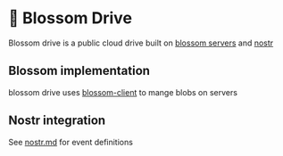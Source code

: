 # 🌸 Blossom Drive

Blossom drive is a public cloud drive built on [blossom servers](https://github.com/hzrd149/blossom/blob/master/Server.md) and [nostr](https://github.com/nostr-protocol/nips)

## Blossom implementation

blossom drive uses [blossom-client](https://github.com/hzrd149/blossom-client) to mange blobs on servers

## Nostr integration

See [nostr.md](./docs/nostr.md) for event definitions
